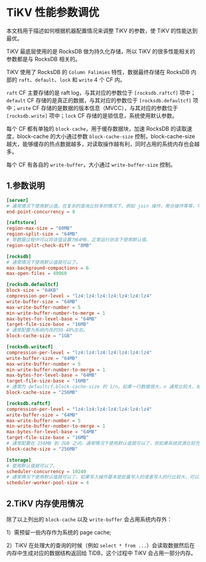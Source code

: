 # TiKV 性能参数调优
本文档用于描述如何根据机器配置情况来调整 TiKV 的参数，使 TiKV 的性能达到最优。

TiKV 最底层使用的是 RocksDB 做为持久化存储，所以 TiKV 的很多性能相关的参数都是与 RocksDB 相关的。

TiKV 使用了 RocksDB 的 `Column Falimies` 特性，数据最终存储在 RocksDB 内部的 `raft`、`default`、`lock` 和 `write` 4 个 CF 内。

`raft` CF 主要存储的是 raft log，与其对应的参数位于 `[rocksdb.raftcf]` 项中；`default` CF 存储的是真正的数据，与其对应的参数位于 `[rocksdb.defaultcf]` 项中；`write` CF 存储的是数据的版本信息（MVCC），与其对应的参数位于 `[rocksdb.write]` 项中；`lock` CF 存储的是锁信息，系统使用默认参数。

每个 CF 都有单独的 `block-cache`，用于缓存数据块，加速 RocksDB 的读取速度，block-cache 的大小通过参数 `block-cache-size` 控制，block-cache-size 越大，能够缓存的热点数据越多，对读取操作越有利，同时占用的系统内存也会越多。

每个 CF 有各自的 `write-buffer`，大小通过 `write-buffer-size` 控制。

## 1.参数说明
```toml
[server]
# 通常情况下使用默认值。在复杂的查询比较多的情况下，例如 join 操作，聚合操作等等，可以稍微调大点，但不应超过系统的 CPU 核数。
end-point-concurrency = 8

[raftstore]
region-max-size = "80MB"
region-split-size = "64MB"
# 导数据过程中可以将该值设置为64MB，正常运行状态下使用默认值。
region-split-check-diff = "8MB"

[rocksdb]
# 通常情况下使用默认值就可以了。
max-background-compactions = 6
max-open-files = 40960

[rocksdb.defaultcf]
block-size = "64KB"
compression-per-level = "lz4:lz4:lz4:lz4:lz4:lz4:lz4"
write-buffer-size = "64MB"
max-write-buffer-number = 5
min-write-buffer-number-to-merge = 1
max-bytes-for-level-base = "64MB"
target-file-size-base = "16MB"
# 通常配置为系统内存的30-40%左右。
block-cache-size = "1GB"

[rocksdb.writecf]
compression-per-level = "lz4:lz4:lz4:lz4:lz4:lz4:lz4"
write-buffer-size = "64MB"
max-write-buffer-number = 5
min-write-buffer-number-to-merge = 1
max-bytes-for-level-base = "64MB"
target-file-size-base = "16MB"
# 通常为 defaultcf.block-cache-size 的 1/n。如果一行数据很大，n 通常比较大，如果一行数据比较短，n 比较小。n 通常在 4 到 16 之间。
block-cache-size = "256MB"

[rocksdb.raftcf]
compression-per-level = "lz4:lz4:lz4:lz4:lz4:lz4:lz4"
write-buffer-size = "64MB"
max-write-buffer-number = 5
min-write-buffer-number-to-merge = 1
max-bytes-for-level-base = "64MB"
target-file-size-base = "16MB"
# 通常配置在 256MB 到 2GB 之间，通常情况下使用默认值就可以了，但如果系统资源比较充足可以适当调大点。
block-cache-size = "256MB"

[storage]
# 使用默认值就可以了。
scheduler-concurrency = 10240
# 通常情况下使用默认值就可以了。如果写入操作基本是批量写入的或者写入的行比较大，可以适当调大点。
scheduler-worker-pool-size = 4
```
## 2.TiKV 内存使用情况

除了以上列出的 `block-cache` 以及 `write-buffer` 会占用系统内存外：

1）需预留一些内存作为系统的 page cache;

2）TiKV 在处理大的查询的时候（例如 `select * from ...`）会读取数据然后在内存中生成对应的数据结构返回给 TiDB，这个过程中 TiKV 会占用一部分内存。


